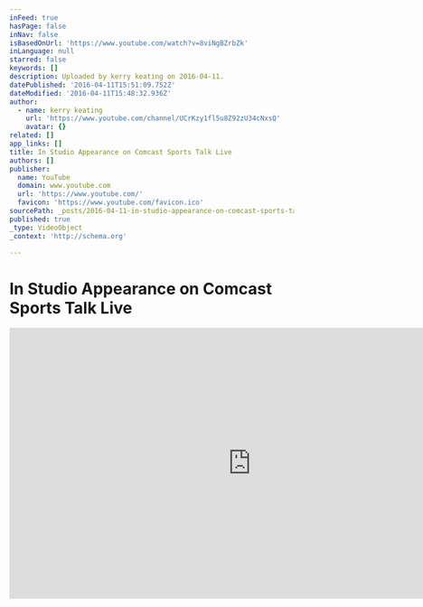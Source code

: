 ```yaml
---
inFeed: true
hasPage: false
inNav: false
isBasedOnUrl: 'https://www.youtube.com/watch?v=8viNgBZrbZk'
inLanguage: null
starred: false
keywords: []
description: Uploaded by kerry keating on 2016-04-11.
datePublished: '2016-04-11T15:51:09.752Z'
dateModified: '2016-04-11T15:48:32.936Z'
author:
  - name: kerry keating
    url: 'https://www.youtube.com/channel/UCrKzy1fl5u8Z92zU34cNxsQ'
    avatar: {}
related: []
app_links: []
title: In Studio Appearance on Comcast Sports Talk Live
authors: []
publisher:
  name: YouTube
  domain: www.youtube.com
  url: 'https://www.youtube.com/'
  favicon: 'https://www.youtube.com/favicon.ico'
sourcePath: _posts/2016-04-11-in-studio-appearance-on-comcast-sports-talk-live.md
published: true
_type: VideoObject
_context: 'http://schema.org'

---
```

# In Studio Appearance on Comcast Sports Talk Live

<iframe src="https://cdn.embedly.com/widgets/media.html?src=https%3A%2F%2Fwww.youtube.com%2Fembed%2F8viNgBZrbZk%3Ffeature%3Doembed&amp;url=https%3A%2F%2Fwww.youtube.com%2Fwatch%3Fv%3D8viNgBZrbZk&amp;image=https%3A%2F%2Fi.ytimg.com%2Fvi%2F8viNgBZrbZk%2Fhqdefault.jpg&amp;key=b7d04c9b404c499eba89ee7072e1c4f7&amp;type=text%2Fhtml&amp;schema=youtube" width="854" height="480" scrolling="no" frameborder="0" allowfullscreen="allowfullscreen" style=""></iframe>